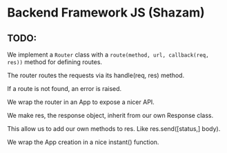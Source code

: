 # Backend Framework JS (Shazam)

## TODO:

We implement a `Router` class with a `route(method, url, callback(req, res))` method for defining routes.

The router routes the requests via its handle(req, res) method.

If a route is not found, an error is raised.

We wrap the router in an App to expose a nicer API.

We make res, the response object, inherit from our own Response class.

This allow us to add our own methods to res. Like res.send([status,] body).

We wrap the App creation in a nice instant() function.
